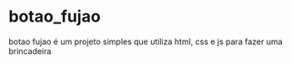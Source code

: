 # botao_fujao
botao fujao é um projeto simples que utiliza html, css e js para fazer uma brincadeira  
